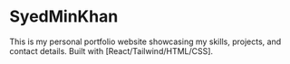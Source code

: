 # SyedMinKhan
This is my personal portfolio website showcasing my skills, projects, and contact details. Built with [React/Tailwind/HTML/CSS].

